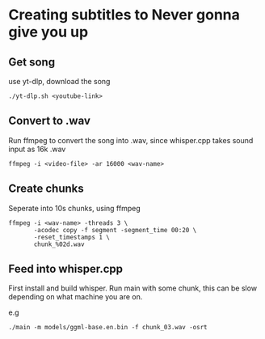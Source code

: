 # Creating subtitles to Never gonna give you up

## Get song

use yt-dlp, download the song

```
./yt-dlp.sh <youtube-link>
```

## Convert to .wav

Run ffmpeg to convert the song into .wav, since whisper.cpp takes sound input as 16k .wav

```
ffmpeg -i <video-file> -ar 16000 <wav-name>
```

## Create chunks

Seperate into 10s chunks, using ffmpeg

```
ffmpeg -i <wav-name> -threads 3 \
       -acodec copy -f segment -segment_time 00:20 \
       -reset_timestamps 1 \
       chunk_%02d.wav
```

## Feed into whisper.cpp

First install and build whisper. Run main with some chunk, this can be slow depending on
what machine you are on.

e.g
```
./main -m models/ggml-base.en.bin -f chunk_03.wav -osrt
```
